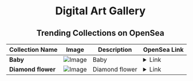 <div align="center">

# Digital Art Gallery

## Trending Collections on OpenSea

| Collection Name                       | Image                                                                                     | Description                       | OpenSea Link                                                                                          |
|---------------------------------------|-------------------------------------------------------------------------------------------|-----------------------------------|--------------------------------------------------------------------------------------------------------|
| **Baby** | ![Image](https://i.seadn.io/s/raw/files/05a2ed2dcfb34ef61d67fbe6c667c7f2.jpg?w=500&auto=format?w=200&auto=format) | Baby | <details><summary>Link</summary>[Baby](https://opensea.io/collection/baby-366)</details> |
| **Diamond flower** | ![Image](https://i.seadn.io/s/raw/files/e26173e3a3e11f3cb1f5d3504c8cf013.jpg?w=500&auto=format?w=200&auto=format) | Diamond flower | <details><summary>Link</summary>[Diamond flower](https://opensea.io/collection/diamond-flower-1)</details> |

</div>